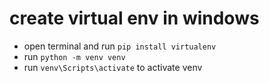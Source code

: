 # create virtual env in windows
- open terminal and run
```pip install virtualenv```
- run ```python -m venv venv```
- run ```venv\Scripts\activate``` to activate venv

